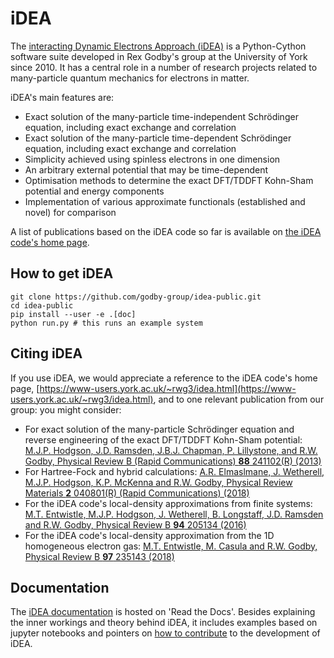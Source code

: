 # iDEA

The [interacting Dynamic Electrons Approach (iDEA)](https://www-users.york.ac.uk/~rwg3/idea.html) is a Python-Cython software
suite developed in Rex Godby's group at the University of York since
2010. It has a central role in a number of research projects related to
many-particle quantum mechanics for electrons in matter.

iDEA's main features are:

* Exact solution of the many-particle time-independent Schrödinger equation,
  including exact exchange and correlation
* Exact solution of the many-particle time-dependent Schrödinger equation,
  including exact exchange and correlation
* Simplicity achieved using spinless electrons in one dimension
* An arbitrary external potential that may be time-dependent
* Optimisation methods to determine the exact DFT/TDDFT Kohn-Sham potential
  and energy components
* Implementation of various approximate functionals (established and novel) for
  comparison

A list of publications based on the iDEA code so far is available on [the iDEA code's home page](https://www-users.york.ac.uk/~rwg3/idea.html).

## How to get iDEA

    git clone https://github.com/godby-group/idea-public.git
    cd idea-public
    pip install --user -e .[doc]
    python run.py # this runs an example system

## Citing iDEA

If you use iDEA, we would appreciate a reference to the iDEA code's home page, [https://www-users.york.ac.uk/~rwg3/idea.html](https://www-users.york.ac.uk/~rwg3/idea.html), and to one relevant publication from our group: you might consider:

* For exact solution of the many-particle Schrödinger equation and reverse engineering of the exact DFT/TDDFT Kohn-Sham potential: [M.J.P. Hodgson, J.D. Ramsden, J.B.J. Chapman, P. Lillystone, and R.W. Godby, Physical Review B (Rapid Communications) **88** 241102(R) (2013)](http://www-users.york.ac.uk/~rwg3/abst_81-110.html#Paper_87)
* For Hartree-Fock and hybrid calculations: [A.R. Elmaslmane, J. Wetherell, M.J.P. Hodgson, K.P. McKenna and R.W. Godby, Physical Review Materials **2** 040801(R) (Rapid Communications) (2018)](http://www-users.york.ac.uk/~rwg3/abst_81-110.html#Paper_97)
* For the iDEA code's local-density approximations from finite systems: [M.T. Entwistle, M.J.P. Hodgson, J. Wetherell, B. Longstaff, J.D. Ramsden and R.W. Godby, Physical Review B **94** 205134 (2016)](http://www-users.york.ac.uk/~rwg3/abst_81-110.html#Paper_92)
* For the iDEA code's local-density approximation from the 1D homogeneous electron gas: [M.T. Entwistle, M. Casula and R.W. Godby, Physical Review B **97** 235143 (2018)](http://www-users.york.ac.uk/~rwg3/abst_81-110.html#Paper_98)



## Documentation

The [iDEA documentation](https://idea-code.readthedocs.io/en/latest/) is
hosted on 'Read the Docs'.
Besides explaining the inner workings and theory behind iDEA, it includes
examples based on jupyter notebooks and pointers on
[how to contribute](https://idea-code.readthedocs.io/en/latest/dev/add.html) to the development of iDEA.
